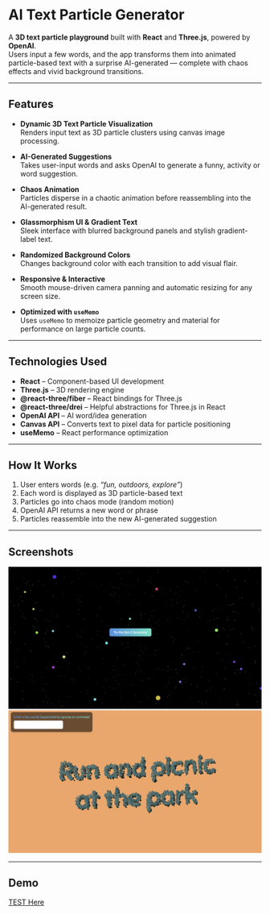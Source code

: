 # AI Text Particle Generator

A **3D text particle playground** built with **React** and **Three.js**, powered by **OpenAI**.  
Users input a few words, and the app transforms them into animated particle-based text with a surprise AI-generated — complete with chaos effects and vivid background transitions.

---

## Features

- **Dynamic 3D Text Particle Visualization**  
  Renders input text as 3D particle clusters using canvas image processing.

- **AI-Generated Suggestions**  
  Takes user-input words and asks OpenAI to generate a funny, activity or word suggestion.

- **Chaos Animation**  
  Particles disperse in a chaotic animation before reassembling into the AI-generated result.

- **Glassmorphism UI & Gradient Text**  
  Sleek interface with blurred background panels and stylish gradient-label text.

- **Randomized Background Colors**  
  Changes background color with each transition to add visual flair.

- **Responsive & Interactive**  
  Smooth mouse-driven camera panning and automatic resizing for any screen size.

- **Optimized with `useMemo`**  
  Uses `useMemo` to memoize particle geometry and material for performance on large particle counts.

---

## Technologies Used

- **React** – Component-based UI development
- **Three.js** – 3D rendering engine
- **@react-three/fiber** – React bindings for Three.js
- **@react-three/drei** – Helpful abstractions for Three.js in React
- **OpenAI API** – AI word/idea generation
- **Canvas API** – Converts text to pixel data for particle positioning
- **useMemo** – React performance optimization

---

## How It Works

1. User enters words (e.g. _“fun, outdoors, explore”_)
2. Each word is displayed as 3D particle-based text
3. Particles go into chaos mode (random motion)
4. OpenAI API returns a new word or phrase
5. Particles reassemble into the new AI-generated suggestion




---

## Screenshots
![Landing Page](./landing-page.png)
![Result Page](./result.png)


---

## Demo

[TEST Here](https://genz-ai-generator.vercel.app/)
